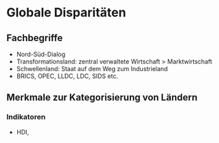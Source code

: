 # Globale Disparitäten

## Fachbegriffe

- Nord-Süd-Dialog
- Transformationsland: zentral verwaltete Wirtschaft > Marktwirtschaft
- Schwellenland: Staat auf dem Weg zum Industrieland
- BRICS, OPEC, LLDC, LDC, SIDS etc.

## Merkmale zur Kategorisierung von Ländern

### Indikatoren

- HDI, 
<!--stackedit_data:
eyJoaXN0b3J5IjpbLTcwMDkxNjM1NywxOTE0MDE3NzExLC00MT
g1NDcxMjgsMTY1MjczMTg1Nl19
-->